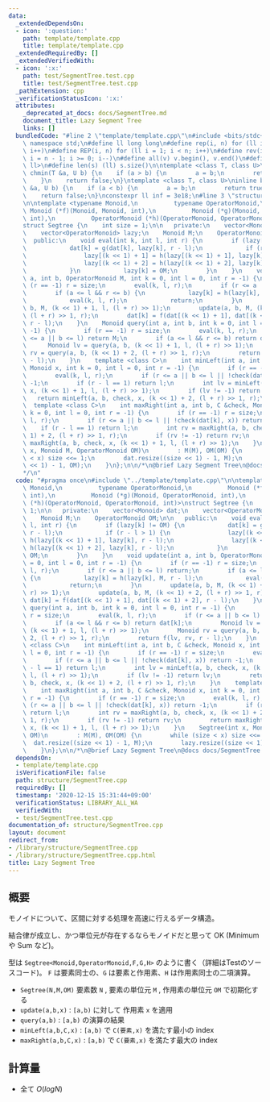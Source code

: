 ```yaml
---
data:
  _extendedDependsOn:
  - icon: ':question:'
    path: template/template.cpp
    title: template/template.cpp
  _extendedRequiredBy: []
  _extendedVerifiedWith:
  - icon: ':x:'
    path: test/SegmentTree.test.cpp
    title: test/SegmentTree.test.cpp
  _pathExtension: cpp
  _verificationStatusIcon: ':x:'
  attributes:
    _deprecated_at_docs: docs/SegmentTree.md
    document_title: Lazy Segment Tree
    links: []
  bundledCode: "#line 2 \"template/template.cpp\"\n#include <bits/stdc++.h>\nusing\
    \ namespace std;\n#define ll long long\n#define rep(i, n) for (ll i = 0; i < n;\
    \ i++)\n#define REP(i, n) for (ll i = 1; i < n; i++)\n#define rev(i, n) for (ll\
    \ i = n - 1; i >= 0; i--)\n#define all(v) v.begin(), v.end()\n#define P pair<ll,\
    \ ll>\n#define len(s) (ll) s.size()\n\ntemplate <class T, class U>\ninline bool\
    \ chmin(T &a, U b) {\n    if (a > b) {\n        a = b;\n        return true;\n\
    \    }\n    return false;\n}\ntemplate <class T, class U>\ninline bool chmax(T\
    \ &a, U b) {\n    if (a < b) {\n        a = b;\n        return true;\n    }\n\
    \    return false;\n}\nconstexpr ll inf = 3e18;\n#line 3 \"structure/SegmentTree.cpp\"\
    \n\ntemplate <typename Monoid,\n          typename OperatorMonoid,\n         \
    \ Monoid (*f)(Monoid, Monoid, int),\n          Monoid (*g)(Monoid, OperatorMonoid,\
    \ int),\n          OperatorMonoid (*h)(OperatorMonoid, OperatorMonoid, int)>\n\
    struct Segtree {\n    int size = 1;\n\n   private:\n    vector<Monoid> dat;\n\
    \    vector<OperatorMonoid> lazy;\n    Monoid M;\n    OperatorMonoid OM;\n\n \
    \  public:\n    void eval(int k, int l, int r) {\n        if (lazy[k] != OM) {\n\
    \            dat[k] = g(dat[k], lazy[k], r - l);\n            if (r - l > 1) {\n\
    \                lazy[(k << 1) + 1] = h(lazy[(k << 1) + 1], lazy[k], r - l);\n\
    \                lazy[(k << 1) + 2] = h(lazy[(k << 1) + 2], lazy[k], r - l);\n\
    \            }\n            lazy[k] = OM;\n        }\n    }\n    void update(int\
    \ a, int b, OperatorMonoid M, int k = 0, int l = 0, int r = -1) {\n        if\
    \ (r == -1) r = size;\n        eval(k, l, r);\n        if (r <= a || b <= l) return;\n\
    \        if (a <= l && r <= b) {\n            lazy[k] = h(lazy[k], M, r - l);\n\
    \            eval(k, l, r);\n            return;\n        }\n        update(a,\
    \ b, M, (k << 1) + 1, l, (l + r) >> 1);\n        update(a, b, M, (k << 1) + 2,\
    \ (l + r) >> 1, r);\n        dat[k] = f(dat[(k << 1) + 1], dat[(k << 1) + 2],\
    \ r - l);\n    }\n    Monoid query(int a, int b, int k = 0, int l = 0, int r =\
    \ -1) {\n        if (r == -1) r = size;\n        eval(k, l, r);\n        if (r\
    \ <= a || b <= l) return M;\n        if (a <= l && r <= b) return dat[k];\n  \
    \      Monoid lv = query(a, b, (k << 1) + 1, l, (l + r) >> 1);\n        Monoid\
    \ rv = query(a, b, (k << 1) + 2, (l + r) >> 1, r);\n        return f(lv, rv, r\
    \ - l);\n    }\n    template <class C>\n    int minLeft(int a, int b, C &check,\
    \ Monoid x, int k = 0, int l = 0, int r = -1) {\n        if (r == -1) r = size;\n\
    \        eval(k, l, r);\n        if (r <= a || b <= l || !check(dat[k], x)) return\
    \ -1;\n        if (r - l == 1) return l;\n        int lv = minLeft(a, b, check,\
    \ x, (k << 1) + 1, l, (l + r) >> 1);\n        if (lv != -1) return lv;\n     \
    \   return minLeft(a, b, check, x, (k << 1) + 2, (l + r) >> 1, r);\n    }\n  \
    \  template <class C>\n    int maxRight(int a, int b, C &check, Monoid x, int\
    \ k = 0, int l = 0, int r = -1) {\n        if (r == -1) r = size;\n        eval(k,\
    \ l, r);\n        if (r <= a || b <= l || !check(dat[k], x)) return -1;\n    \
    \    if (r - l == 1) return l;\n        int rv = maxRight(a, b, check, x, (k <<\
    \ 1) + 2, (l + r) >> 1, r);\n        if (rv != -1) return rv;\n        return\
    \ maxRight(a, b, check, x, (k << 1) + 1, l, (l + r) >> 1);\n    }\n    Segtree(int\
    \ x, Monoid M, OperatorMonoid OM)\n        : M(M), OM(OM) {\n        while (size\
    \ < x) size <<= 1;\n        dat.resize((size << 1) - 1, M);\n        lazy.resize((size\
    \ << 1) - 1, OM);\n    }\n};\n\n/*\n@brief Lazy Segment Tree\n@docs docs/SegmentTree.md\n\
    */\n"
  code: "#pragma once\n#include \"../template/template.cpp\"\n\ntemplate <typename\
    \ Monoid,\n          typename OperatorMonoid,\n          Monoid (*f)(Monoid, Monoid,\
    \ int),\n          Monoid (*g)(Monoid, OperatorMonoid, int),\n          OperatorMonoid\
    \ (*h)(OperatorMonoid, OperatorMonoid, int)>\nstruct Segtree {\n    int size =\
    \ 1;\n\n   private:\n    vector<Monoid> dat;\n    vector<OperatorMonoid> lazy;\n\
    \    Monoid M;\n    OperatorMonoid OM;\n\n   public:\n    void eval(int k, int\
    \ l, int r) {\n        if (lazy[k] != OM) {\n            dat[k] = g(dat[k], lazy[k],\
    \ r - l);\n            if (r - l > 1) {\n                lazy[(k << 1) + 1] =\
    \ h(lazy[(k << 1) + 1], lazy[k], r - l);\n                lazy[(k << 1) + 2] =\
    \ h(lazy[(k << 1) + 2], lazy[k], r - l);\n            }\n            lazy[k] =\
    \ OM;\n        }\n    }\n    void update(int a, int b, OperatorMonoid M, int k\
    \ = 0, int l = 0, int r = -1) {\n        if (r == -1) r = size;\n        eval(k,\
    \ l, r);\n        if (r <= a || b <= l) return;\n        if (a <= l && r <= b)\
    \ {\n            lazy[k] = h(lazy[k], M, r - l);\n            eval(k, l, r);\n\
    \            return;\n        }\n        update(a, b, M, (k << 1) + 1, l, (l +\
    \ r) >> 1);\n        update(a, b, M, (k << 1) + 2, (l + r) >> 1, r);\n       \
    \ dat[k] = f(dat[(k << 1) + 1], dat[(k << 1) + 2], r - l);\n    }\n    Monoid\
    \ query(int a, int b, int k = 0, int l = 0, int r = -1) {\n        if (r == -1)\
    \ r = size;\n        eval(k, l, r);\n        if (r <= a || b <= l) return M;\n\
    \        if (a <= l && r <= b) return dat[k];\n        Monoid lv = query(a, b,\
    \ (k << 1) + 1, l, (l + r) >> 1);\n        Monoid rv = query(a, b, (k << 1) +\
    \ 2, (l + r) >> 1, r);\n        return f(lv, rv, r - l);\n    }\n    template\
    \ <class C>\n    int minLeft(int a, int b, C &check, Monoid x, int k = 0, int\
    \ l = 0, int r = -1) {\n        if (r == -1) r = size;\n        eval(k, l, r);\n\
    \        if (r <= a || b <= l || !check(dat[k], x)) return -1;\n        if (r\
    \ - l == 1) return l;\n        int lv = minLeft(a, b, check, x, (k << 1) + 1,\
    \ l, (l + r) >> 1);\n        if (lv != -1) return lv;\n        return minLeft(a,\
    \ b, check, x, (k << 1) + 2, (l + r) >> 1, r);\n    }\n    template <class C>\n\
    \    int maxRight(int a, int b, C &check, Monoid x, int k = 0, int l = 0, int\
    \ r = -1) {\n        if (r == -1) r = size;\n        eval(k, l, r);\n        if\
    \ (r <= a || b <= l || !check(dat[k], x)) return -1;\n        if (r - l == 1)\
    \ return l;\n        int rv = maxRight(a, b, check, x, (k << 1) + 2, (l + r) >>\
    \ 1, r);\n        if (rv != -1) return rv;\n        return maxRight(a, b, check,\
    \ x, (k << 1) + 1, l, (l + r) >> 1);\n    }\n    Segtree(int x, Monoid M, OperatorMonoid\
    \ OM)\n        : M(M), OM(OM) {\n        while (size < x) size <<= 1;\n      \
    \  dat.resize((size << 1) - 1, M);\n        lazy.resize((size << 1) - 1, OM);\n\
    \    }\n};\n\n/*\n@brief Lazy Segment Tree\n@docs docs/SegmentTree.md\n*/"
  dependsOn:
  - template/template.cpp
  isVerificationFile: false
  path: structure/SegmentTree.cpp
  requiredBy: []
  timestamp: '2020-12-15 15:31:44+09:00'
  verificationStatus: LIBRARY_ALL_WA
  verifiedWith:
  - test/SegmentTree.test.cpp
documentation_of: structure/SegmentTree.cpp
layout: document
redirect_from:
- /library/structure/SegmentTree.cpp
- /library/structure/SegmentTree.cpp.html
title: Lazy Segment Tree
---
```

## 概要

モノイドについて、区間に対する処理を高速に行えるデータ構造。

結合律が成立し、かつ単位元が存在するならモノイドだと思って OK (Minimum や Sum など)。

型は ```Segtree<Monoid,OperatorMonoid,F,G,H>``` のように書く（詳細はTestのソースコード)。
```F``` は要素同士の、```G``` は要素と作用素、```H``` は作用素同士の二項演算。

- ```Segtree(N,M,OM)``` 要素数 ```N``` , 要素の単位元 ```M``` , 作用素の単位元 ```OM``` で初期化する
- ```update(a,b,x)``` : ```[a,b)``` に対して 作用素 ```x``` を適用
- ```query(a,b)``` : ```[a,b)``` の演算の結果
- ```minLeft(a,b,C,x)``` : ```[a,b)``` で ```C(要素,x)``` を満たす最小の index
- ```maxRight(a,b,C,x)``` : ```[a,b)``` で ```C(要素,x)``` を満たす最大の index

## 計算量

- 全て $O(log N)$